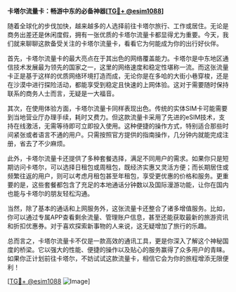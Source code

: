 **卡塔尔流量卡：畅游中东的必备神器[[TG💪+ @esim1088](https://t.me/s/esim1088)]**

随着全球化的步伐加快，越来越多的人选择前往卡塔尔旅行、工作或居住。无论是商务出差还是休闲度假，拥有一张优质的卡塔尔流量卡都显得尤为重要。今天，我们就来聊聊这款备受关注的卡塔尔流量卡，看看它为何能成为你的出行好伙伴。

首先，卡塔尔流量卡的最大亮点在于其出色的网络覆盖能力。卡塔尔是中东地区通信技术发展最为领先的国家之一，这里的网络速度和稳定性堪称一流。而这张流量卡正是基于这样的优质网络环境打造而成，无论你是在多哈的大街小巷穿梭，还是在沙漠中进行探险活动，都能享受到稳定且快速的上网体验。这对于需要随时保持联系的商务人士而言，无疑是一大福音。

其次，在使用体验方面，卡塔尔流量卡同样表现出色。传统的实体SIM卡可能需要到当地营业厅办理手续，耗时又费力。但这款流量卡采用了先进的eSIM技术，支持在线激活，无需等待即可立即投入使用。这种便捷的操作方式，特别适合那些时间紧张或者语言不通的用户。只需按照官方提供的指南操作，几分钟内就能完成注册，省去了不少麻烦。

此外，卡塔尔流量卡还提供了多种套餐选择，满足不同用户的需求。如果你只是短期访问卡塔尔，可以选择日租包或周租包，既经济实惠又灵活方便；而长期居住或频繁往返的用户，则可以考虑月租包甚至年租包，享受更优惠的价格和服务。更重要的是，这些套餐都包含了充足的本地通话分钟数以及国际漫游功能，让你在国内也能与卡塔尔的朋友轻松沟通。

当然，除了基本的通话和上网服务外，这张流量卡还整合了诸多增值服务。比如，你可以通过专属APP查看剩余流量、管理账户信息，甚至还能获取最新的旅游资讯和折扣优惠券。对于喜欢探索新事物的人来说，这无疑增加了旅行的乐趣。

总而言之，卡塔尔流量卡不仅是一款高效的通讯工具，更是你深入了解这个神秘国度的桥梁。它以强大的性能、便捷的操作以及贴心的服务赢得了众多用户的青睐。如果你正计划前往卡塔尔，不妨试试这款流量卡，相信它会为你的旅程增添无限便利！

[[TG💪+ @esim1088](https://t.me/s/esim1088) ![Image](https://i.postimg.cc/4NQfJmqS/Snipaste-2025-05-13-00-14-12.png)]